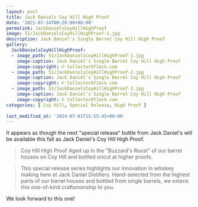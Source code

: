 ```yaml
---
layout: post
title: Jack Daniels Coy Hill High Proof
date: '2021-07-14T00:20:00+00:00'
permalink: JackDanielsCoyHillHighProof
image: 51/JackDanielsCoyHillHighProof-1.jpg
description: Jack Daniel's Single Barrel Coy Hill High Proof
gallery:
  JackDanielsCoyHillHighProof:
  - image_path: 51/JackDanielsCoyHillHighProof-1.jpg
    image-caption: Jack Daniel's Single Barrel Coy Hill High Proof
    image-copyright: © CollectorOfJack.com
  - image_path: 51/JackDanielsCoyHillHighProof-2.jpg
    image-caption: Jack Daniel's Single Barrel Coy Hill High Proof
    image-copyright: © CollectorOfJack.com
  - image_path: 51/JackDanielsCoyHillHighProof-3.jpg
    image-caption: Jack Daniel's Single Barrel Coy Hill High Proof
    image-copyright: © CollectorOfJack.com
categories: [ Coy Hill, Special Release, High Proof ]
  
last_modified_at: '2024-07-01T15:55:45+00:00'
---
```


It appears as though the next "special release" bottle from Jack Daniel's will be available this fall as Jack Daniel's Coy Hill High Proof.

> Coy Hill High Proof Aged up in the "Buzzard's Roost" of our barrel houses on Coy Hill and bottled uncut at higher proofs.

> This special release series highlights our innovation in whiskey making here at Jack Daniel Distillery. Hand-selected from the highest parts of our barrel houses and bottled from single barrels, we extens this one-of-kind craftsmanship to you.

We look forward to this one!



